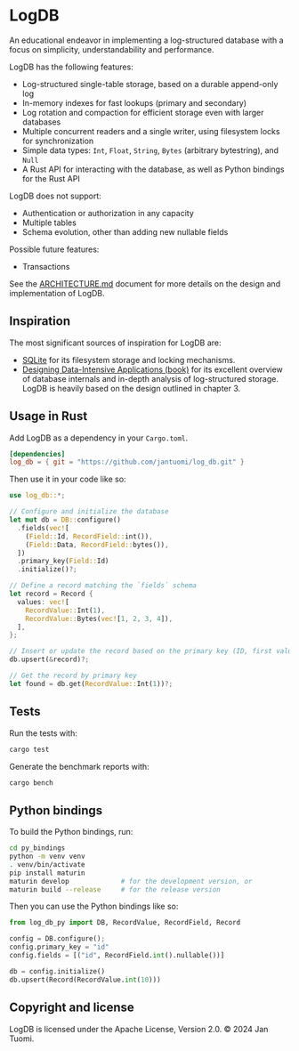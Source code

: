 # LogDB

An educational endeavor in implementing a log-structured database with a focus on simplicity, understandability and performance.

LogDB has the following features:

- Log-structured single-table storage, based on a durable append-only log
- In-memory indexes for fast lookups (primary and secondary)
- Log rotation and compaction for efficient storage even with larger databases
- Multiple concurrent readers and a single writer, using filesystem locks for synchronization
- Simple data types: `Int`, `Float`, `String`, `Bytes` (arbitrary bytestring), and `Null`
- A Rust API for interacting with the database, as well as Python bindings for the Rust API

LogDB does not support:

- Authentication or authorization in any capacity
- Multiple tables
- Schema evolution, other than adding new nullable fields

Possible future features:

- Transactions

See the [ARCHITECTURE.md](ARCHITECTURE.md) document for more details on the design and implementation of LogDB.

## Inspiration

The most significant sources of inspiration for LogDB are:

- [SQLite](https://www.sqlite.org/index.html) for its filesystem storage and locking mechanisms.
- [Designing Data-Intensive Applications (book)](https://www.oreilly.com/library/view/designing-data-intensive-applications/9781491903063/)
  for its excellent overview of database internals and in-depth analysis of log-structured storage.
  LogDB is heavily based on the design outlined in chapter 3.

## Usage in Rust

Add LogDB as a dependency in your `Cargo.toml`.

```toml
[dependencies]
log_db = { git = "https://github.com/jantuomi/log_db.git" }
```

Then use it in your code like so:

```rust
use log_db::*;

// Configure and initialize the database
let mut db = DB::configure()
  .fields(vec![
    (Field::Id, RecordField::int()),
    (Field::Data, RecordField::bytes()),
  ])
  .primary_key(Field::Id)
  .initialize()?;

// Define a record matching the `fields` schema
let record = Record {
  values: vec![
    RecordValue::Int(1),
    RecordValue::Bytes(vec![1, 2, 3, 4]),
  ],
};

// Insert or update the record based on the primary key (ID, first value)
db.upsert(&record)?;

// Get the record by primary key
let found = db.get(RecordValue::Int(1))?;
```

## Tests

Run the tests with:

```sh
cargo test
```

Generate the benchmark reports with:

```sh
cargo bench
```

## Python bindings

To build the Python bindings, run:

```sh
cd py_bindings
python -m venv venv
. venv/bin/activate
pip install maturin
maturin develop             # for the development version, or
maturin build --release     # for the release version
```

Then you can use the Python bindings like so:

```python
from log_db_py import DB, RecordValue, RecordField, Record

config = DB.configure();
config.primary_key = "id"
config.fields = [("id", RecordField.int().nullable())]

db = config.initialize()
db.upsert(Record(RecordValue.int(10)))
```

## Copyright and license

LogDB is licensed under the Apache License, Version 2.0. © 2024 Jan Tuomi.
